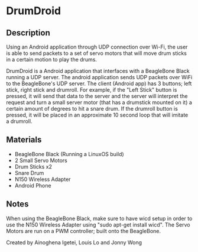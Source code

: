 DrumDroid
=========

Description
------------
Using an Android application through UDP connection over Wi-Fi, the user is able to send packets to a set of servo motors that will move drum sticks in a certain motion to play the drums. 

DrumDroid is a Android application that interfaces with a BeagleBone Black running a UDP server. The android application sends UDP packets over WiFi to the BeagleBone's UDP server. The client (Android app) has 3 buttons; left stick, right stick and drumroll. For example, if the "Left Stick" button is pressed, it will send that data to the server and the server will interpret the request and turn a small server motor (that has a drumstick mounted on it) a certain amount of degrees to hit a snare drum. If the drumroll button is pressed, it will be placed in an approximate 10 second loop that will imitate a drumroll. 

Materials
---------
- BeagleBone Black (Running a LinuxOS build)
- 2 Small Servo Motors
- Drum Sticks x2
- Snare Drum
- N150 Wireless Adapter
- Android Phone

Notes
------
When using the BeagleBone Black, make sure to have wicd setup in order to use the N150 Wireless Adapter using "sudo apt-get install wicd". The Servo Motors are run on a PWM controller; built onto the BeagleBone. 



Created by Ainoghena Igetei, Louis Lo and Jonny Wong
